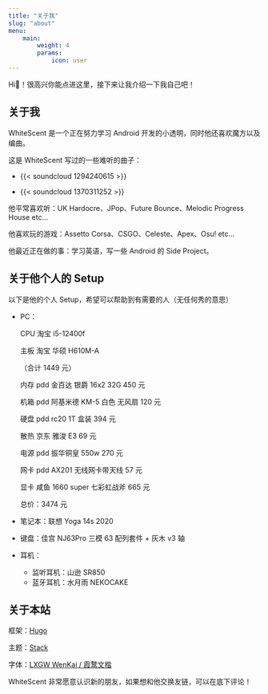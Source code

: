 ```yaml
---
title: "关于我"
slug: "about"
menu:
    main:
        weight: 4
        params: 
            icon: user
---
```


Hi👋！很高兴你能点进这里，接下来让我介绍一下我自己吧！

## 关于我

WhiteScent 是一个正在努力学习 Android 开发的小透明，同时他还喜欢魔方以及编曲。

这是 WhiteScent 写过的一些难听的曲子：

* {{< soundcloud 1294240615 >}}

* {{< soundcloud 1370311252 >}}

他平常喜欢听：UK Hardocre、JPop、Future Bounce、Melodic Progress House etc...

他喜欢玩的游戏：Assetto Corsa、CSGO、Celeste、Apex、Osu! etc...

他最近正在做的事：学习英语，写一些 Android 的 Side Project。

## 关于他个人的 Setup

以下是他的个人 Setup，希望可以帮助到有需要的人（无任何秀的意思）

* PC：

    CPU 淘宝 i5-12400f

    主板 淘宝 华硕 H610M-A

    （合计 1449 元）

    内存 pdd 金百达 银爵 16x2 32G 450 元

    机箱 pdd 阿基米德 KM-5 白色 无风扇 120 元

    硬盘 pdd rc20 1T 盒装 394 元

    散热 京东 雅浚 E3 69 元

    电源 pdd 振华铜皇 550w 270 元

    网卡 pdd AX201 无线网卡带天线 57 元

    显卡 咸鱼 1660 super 七彩虹战斧 665 元

    总价：3474 元


* 笔记本：联想 Yoga 14s 2020

* 键盘：佳宫 NJ63Pro 三模 63 配列套件 + 灰木 v3 轴

* 耳机：
    * 监听耳机：山逊 SR850
    * 蓝牙耳机：水月雨 NEKOCAKE

## 关于本站

框架：[Hugo](https://gohugo.io/)

主题：[Stack](https://stack.jimmycai.com/)

字体：[LXGW WenKai / 霞鹜文楷](https://github.com/lxgw/LxgwWenKai)

WhiteScent 非常愿意认识新的朋友，如果想和他交换友链，可以在底下评论！